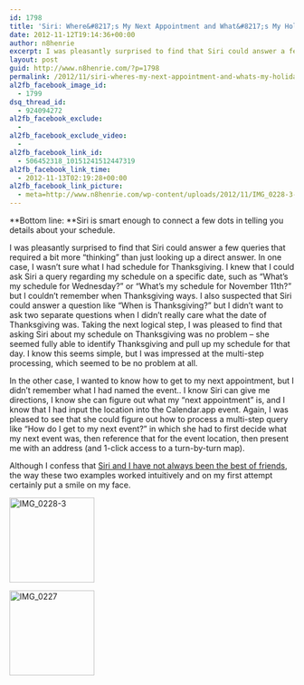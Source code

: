 ```yaml
---
id: 1798
title: 'Siri: Where&#8217;s My Next Appointment and What&#8217;s My Holiday Schedule?'
date: 2012-11-12T19:14:36+00:00
author: n8henrie
excerpt: I was pleasantly surprised to find that Siri could answer a few queries that required a bit more "thinking" than just looking up a direct answer.
layout: post
guid: http://www.n8henrie.com/?p=1798
permalink: /2012/11/siri-wheres-my-next-appointment-and-whats-my-holiday-schedule/
al2fb_facebook_image_id:
  - 1799
dsq_thread_id:
  - 924094272
al2fb_facebook_exclude:
  - 
al2fb_facebook_exclude_video:
  - 
al2fb_facebook_link_id:
  - 506452318_10151241512447319
al2fb_facebook_link_time:
  - 2012-11-13T02:19:28+00:00
al2fb_facebook_link_picture:
  - meta=http://www.n8henrie.com/wp-content/uploads/2012/11/IMG_0228-3-150x150.jpeg
---
```

**Bottom line: **Siri is smart enough to connect a few dots in telling you details about your schedule.
  
<!--more-->


  
I was pleasantly surprised to find that Siri could answer a few queries that required a bit more &#8220;thinking&#8221; than just looking up a direct answer. In one case, I wasn&#8217;t sure what I had schedule for Thanksgiving. I knew that I could ask Siri a query regarding my schedule on a specific date, such as &#8220;What&#8217;s my schedule for Wednesday?&#8221; or &#8220;What&#8217;s my schedule for November 11th?&#8221; but I couldn&#8217;t remember when Thanksgiving ways. I also suspected that Siri could answer a question like &#8220;When is Thanksgiving?&#8221; but I didn&#8217;t want to ask two separate questions when I didn&#8217;t really care what the date of Thanksgiving was. Taking the next logical step, I was pleased to find that asking Siri about my schedule on Thanksgiving was no problem – she seemed fully able to identify Thanksgiving and pull up my schedule for that day. I know this seems simple, but I was impressed at the multi-step processing, which seemed to be no problem at all.

In the other case, I wanted to know how to get to my next appointment, but I didn&#8217;t remember what I had named the event.. I know Siri can give me directions, I know she can figure out what my &#8220;next appointment&#8221; is, and I know that I had input the location into the Calendar.app event. Again, I was pleased to see that she could figure out how to process a multi-step query like &#8220;How do I get to my next event?&#8221; in which she had to first decide what my next event was, then reference that for the event location, then present me with an address (and 1-click access to a turn-by-turn map).

Although I confess that [Siri and I have not always been the best of friends](http://www.n8henrie.com/2012/01/siri-set-my-alarm/), the way these two examples worked intuitively and on my first attempt certainly put a smile on my face.

<div id='gallery-1' class='gallery galleryid-1798 gallery-columns-3 gallery-size-thumbnail'>
  <dl class='gallery-item'>
    <dt class='gallery-icon portrait'>
      <a href='http://n8henrie.com/wp-content/uploads/2012/11/IMG_0228-3.jpeg'><img width="150" height="150" src="http://n8henrie.com/wp-content/uploads/2012/11/IMG_0228-3-150x150.jpeg" class="attachment-thumbnail size-thumbnail" alt="IMG_0228-3" srcset="http://n8henrie.com/wp-content/uploads/2012/11/IMG_0228-3-150x150.jpeg 150w, http://n8henrie.com/wp-content/uploads/2012/11/IMG_0228-3-125x125.jpeg 125w" sizes="(max-width: 150px) 100vw, 150px" /></a>
    </dt>
  </dl>
  
  <dl class='gallery-item'>
    <dt class='gallery-icon portrait'>
      <a href='http://n8henrie.com/wp-content/uploads/2012/11/IMG_0227.jpeg'><img width="150" height="150" src="http://n8henrie.com/wp-content/uploads/2012/11/IMG_0227-150x150.jpeg" class="attachment-thumbnail size-thumbnail" alt="IMG_0227" srcset="http://n8henrie.com/wp-content/uploads/2012/11/IMG_0227-150x150.jpeg 150w, http://n8henrie.com/wp-content/uploads/2012/11/IMG_0227-125x125.jpeg 125w" sizes="(max-width: 150px) 100vw, 150px" /></a>
    </dt>
  </dl>
  
  <br style='clear: both' />
</div>